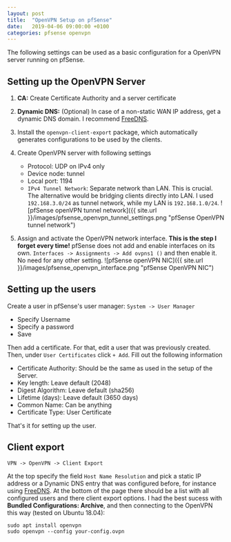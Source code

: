 ```yaml
---
layout: post
title:  "OpenVPN Setup on pfSense"
date:   2019-04-06 09:00:00 +0100
categories: pfsense openvpn
---
```


The following settings can be used as a basic configuration for a OpenVPN server running on pfSense.

## Setting up the OpenVPN Server

1. **CA:** Create Certificate Authority and a server certificate
2. **Dynamic DNS:** (Optional) In case of a non-static WAN IP address, get a dynamic DNS domain. I recommend [FreeDNS](https://freedns.afraid.org).
3. Install the `openvpn-client-export` package, which automatically generates configurations to be used by the clients.
4. Create OpenVPN server with following settings
   - Protocol: UDP on IPv4 only
   - Device node: tunnel
   - Local port: 1194
   - `IPv4 Tunnel Network`: Separate network than LAN. This is crucial. The alternative would be bridging clients directly into LAN. I used `192.168.3.0/24` as tunnel network, while my LAN is `192.168.1.0/24`.
   ![pfSense openVPN tunnel network]({{ site.url }}/images/pfsense_openvpn_tunnel_settings.png "pfSense OpenVPN tunnel network")

5. Assign and activate the OpenVPN network interface. **This is the step I forget every time!** pfSense does not add and enable interfaces on its own. `Interfaces -> Assignments -> Add ovpns1 ()` and then enable it. No need for any other setting.
   ![pfSense openVPN NIC]({{ site.url }}/images/pfsense_openvpn_interface.png "pfSense OpenVPN NIC")


## Setting up the users

Create a user in pfSense's user manager: `System -> User Manager`

- Specify Username
- Specify a password
- Save

Then add a certificate. For that, edit a user that was previously created. Then, under `User Certificates` click `+ Add`. Fill out the following information

- Certificate Authority: Should be the same as used in the setup of the Server.
- Key length: Leave default (2048)
- Digest Algorithm: Leave default (sha256)
- Lifetime (days): Leave default (3650 days)
- Common Name: Can be anything
- Certificate Type: User Certificate

That's it for setting up the user.

## Client export
`VPN -> OpenVPN -> Client Export`

At the top specify the field `Host Name Resolution` and pick a static IP address or a Dynamic DNS entry that was configured before, for instance using [FreeDNS](https://freedns.afraid.org). At the bottom of the page there should be a list with all configured users and there client export options. I had the best sucess with **Bundled Configurations: Archive**, and then connecting to the OpenVPN this way (tested on Ubuntu 18.04):

```
sudo apt install openvpn
sudo openvpn --config your-config.ovpn
```